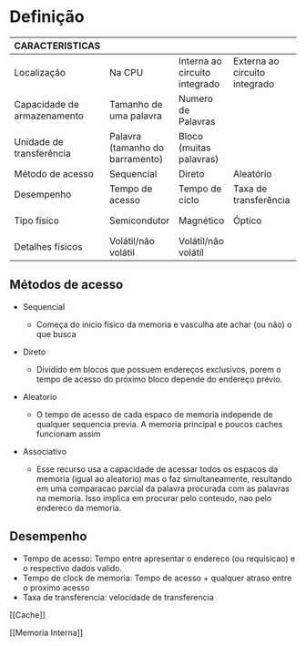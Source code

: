 # Definição

|CARACTERISTICAS|||||
|---|---|---|---|---|
|Localização|Na CPU|Interna ao circuito integrado|Externa ao circuito integrado||
|Capacidade de armazenamento|Tamanho de uma palavra|Numero de Palavras|||
|Unidade de transferência|Palavra (tamanho do barramento)|Bloco (muitas palavras)|||
|Método de acesso|Sequencial|Direto|Aleatório|Associativo|
|Desempenho|Tempo de acesso|Tempo de ciclo|Taxa de transferência||
|Tipo físico|Semicondutor|Magnético|Óptico|Magneto-óptico|
|Detalhes físicos|Volátil/não volátil|Volátil/não volátil|||

## Métodos de acesso

- Sequencial
    - Começa do inicio físico da memoria e vasculha ate achar (ou não) o que busca
- Direto
    - Dividido em blocos que possuem endereços exclusivos, porem o tempo de acesso do próximo bloco depende do endereço prévio.
- Aleatorio
    - O tempo de acesso de cada espaco de memoria independe de qualquer sequencia previa. A memoria principal e poucos caches funcionam assim
- Associativo
    
    - Esse recurso usa a capacidade de acessar todos os espacos da memoria (igual ao aleatorio) mas o faz simultaneamente, resultando em uma comparacao parcial da palavra procurada com as palavras na memoria. Isso implica em procurar pelo conteudo, nao pelo endereco da memoria.
    
      
    

## Desempenho

- Tempo de acesso: Tempo entre apresentar o endereco (ou requisicao) e o respectivo dados valido.
- Tempo de clock de memoria: Tempo de acesso + qualquer atraso entre o proximo acesso
- Taxa de transferencia: velocidade de transferencia

  

[[Cache]]

[[Memoria Interna]]